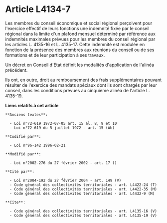 # Article L4134-7

Les membres du conseil économique et social régional perçoivent pour l'exercice effectif de leurs fonctions une indemnité
fixée par le conseil régional dans la limite d'un plafond mensuel déterminé par référence aux indemnités maximales prévues
pour les membres du conseil régional par les articles L. 4135-16 et L. 4135-17. Cette indemnité est modulée en fonction de la
présence des membres aux réunions du conseil ou de ses formations et de leur participation à ses travaux. 

Un décret en Conseil d'Etat définit les modalités d'application de l'alinéa précédent. 

Ils ont, en outre, droit au remboursement des frais supplémentaires pouvant résulter de l'exercice des mandats spéciaux dont
ils sont chargés par leur conseil, dans les conditions prévues au cinquième alinéa de l'article L. 4135-19.

**Liens relatifs à cet article**

	**Anciens textes**:

	  - Loi n°72-619 1972-07-05 art. 15 al. 8, 9 et 10
	  - Loi n°72-619 du 5 juillet 1972 - art. 15 (Ab)

	**Codifié par**:

	  - Loi n°96-142 1996-02-21

	**Modifié par**:

	  - Loi n°2002-276 du 27 février 2002 - art. 17 ()

	**Cité par**:

	  - Loi n°2004-192 du 27 février 2004 - art. 149 (V)
	  - Code général des collectivités territoriales - art. L4422-24 (T)
	  - Code général des collectivités territoriales - art. L4422-35 (M)
	  - Code général des collectivités territoriales - art. L4432-9 (M)

	**Cite**:

	  - Code général des collectivités territoriales - art. L4135-16 (V)
	  - Code général des collectivités territoriales - art. L4135-19 (V)
